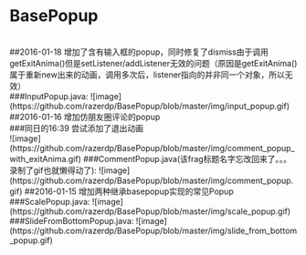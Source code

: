 # BasePopup
</br>
##2016-01-18 增加了含有输入框的popup，同时修复了dismiss由于调用getExitAnima()但是setListener/addListener无效的问题（原因是getExitAnima()属于重新new出来的动画，调用多次后，listener指向的并非同一个对象，所以无效）</br>
###InputPopup.java:
![image](https://github.com/razerdp/BasePopup/blob/master/img/input_popup.gif)
##2016-01-16 增加仿朋友圈评论的popup</br>
###同日的16:39 尝试添加了退出动画</br>
![image](https://github.com/razerdp/BasePopup/blob/master/img/comment_popup_with_exitAnima.gif)
###CommentPopup.java(该frag标题名字忘改回来了。。。录制了gif也就懒得动了):
![image](https://github.com/razerdp/BasePopup/blob/master/img/comment_popup.gif)
##2016-01-15 增加两种继承basepopup实现的常见Popup</br>
###ScalePopup.java:
![image](https://github.com/razerdp/BasePopup/blob/master/img/scale_popup.gif)
###SlideFromBottomPopup.java:
![image](https://github.com/razerdp/BasePopup/blob/master/img/slide_from_bottom_popup.gif)

